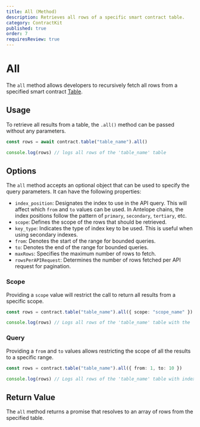 ```yaml
---
title: All (Method)
description: Retrieves all rows of a specific smart contract table.
category: ContractKit
published: true
order: 7
requiresReview: true
---
```


# All

The `all` method allows developers to recursively fetch all rows from a specified smart contract [Table](/docs/contract-kit/table-class).

## Usage

To retrieve all results from a table, the `.all()` method can be passed without any parameters.

```typescript
const rows = await contract.table("table_name").all()

console.log(rows) // logs all rows of the 'table_name' table
```

## Options

The `all` method accepts an optional object that can be used to specify the query parameters. It can have the following properties:

- `index_position`: Designates the index to use in the API query. This will affect which `from` and `to` values can be used. In Antelope chains, the index positions follow the pattern of `primary`, `secondary`, `tertiary`, etc.
- `scope`: Defines the scope of the rows that should be retrieved.
- `key_type`: Indicates the type of index key to be used. This is useful when using secondary indexes.
- `from`: Denotes the start of the range for bounded queries.
- `to`: Denotes the end of the range for bounded queries.
- `maxRows`: Specifies the maximum number of rows to fetch.
- `rowsPerAPIRequest`: Determines the number of rows fetched per API request for pagination.

### Scope

Providing a `scope` value will restrict the call to return all results from a specific scope.

```typescript
const rows = contract.table("table_name").all({ scope: "scope_name" })

console.log(rows) // Logs all rows of the 'table_name' table with the 'scope_name' scope
```

### Query

Providing a `from` and `to` values allows restricting the scope of all the results to a specific range.

```typescript
const rows = contract.table("table_name").all({ from: 1, to: 10 })

console.log(rows) // Logs all rows of the 'table_name' table with index values between 1 and 10
```

## Return Value

The `all` method returns a promise that resolves to an array of rows from the specified table.
